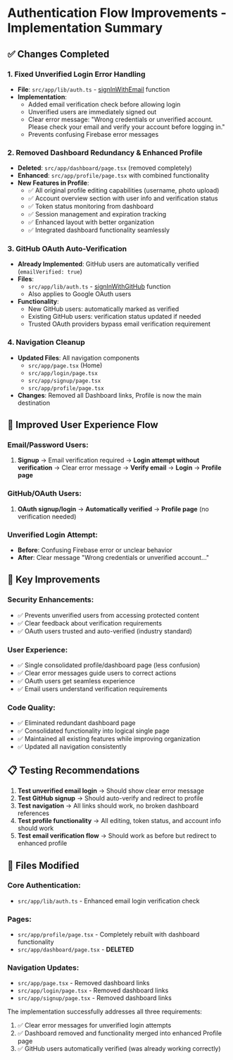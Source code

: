 # Authentication Flow Improvements - Implementation Summary

## ✅ **Changes Completed**

### 1. **Fixed Unverified Login Error Handling**
- **File**: `src/app/lib/auth.ts` - [signInWithEmail](file://d:\semester\working%20list\mvp-auth\src\app\lib\auth.ts#L77-L106) function
- **Implementation**: 
  - Added email verification check before allowing login
  - Unverified users are immediately signed out
  - Clear error message: "Wrong credentials or unverified account. Please check your email and verify your account before logging in."
  - Prevents confusing Firebase error messages

### 2. **Removed Dashboard Redundancy & Enhanced Profile**
- **Deleted**: `src/app/dashboard/page.tsx` (removed completely)
- **Enhanced**: `src/app/profile/page.tsx` with combined functionality
- **New Features in Profile**:
  - ✅ All original profile editing capabilities (username, photo upload)
  - ✅ Account overview section with user info and verification status
  - ✅ Token status monitoring from dashboard
  - ✅ Session management and expiration tracking
  - ✅ Enhanced layout with better organization
  - ✅ Integrated dashboard functionality seamlessly

### 3. **GitHub OAuth Auto-Verification**
- **Already Implemented**: GitHub users are automatically verified (`emailVerified: true`)
- **Files**: 
  - `src/app/lib/auth.ts` - [signInWithGitHub](file://d:\semester\working%20list\mvp-auth\src\app\lib\auth.ts#L109-L245) function
  - Also applies to Google OAuth users
- **Functionality**:
  - New GitHub users: automatically marked as verified
  - Existing GitHub users: verification status updated if needed
  - Trusted OAuth providers bypass email verification requirement

### 4. **Navigation Cleanup**
- **Updated Files**: All navigation components
  - `src/app/page.tsx` (Home)
  - `src/app/login/page.tsx`
  - `src/app/signup/page.tsx`
  - `src/app/profile/page.tsx`
- **Changes**: Removed all Dashboard links, Profile is now the main destination

## 🔄 **Improved User Experience Flow**

### **Email/Password Users**:
1. **Signup** → Email verification required → **Login attempt without verification** → Clear error message → **Verify email** → **Login** → **Profile page**

### **GitHub/OAuth Users**:
1. **OAuth signup/login** → **Automatically verified** → **Profile page** (no verification needed)

### **Unverified Login Attempt**:
- **Before**: Confusing Firebase error or unclear behavior
- **After**: Clear message "Wrong credentials or unverified account..."

## 🎯 **Key Improvements**

### **Security Enhancements**:
- ✅ Prevents unverified users from accessing protected content
- ✅ Clear feedback about verification requirements
- ✅ OAuth users trusted and auto-verified (industry standard)

### **User Experience**:
- ✅ Single consolidated profile/dashboard page (less confusion)
- ✅ Clear error messages guide users to correct actions
- ✅ OAuth users get seamless experience
- ✅ Email users understand verification requirements

### **Code Quality**:
- ✅ Eliminated redundant dashboard page
- ✅ Consolidated functionality into logical single page
- ✅ Maintained all existing features while improving organization
- ✅ Updated all navigation consistently

## 📋 **Testing Recommendations**

1. **Test unverified email login** → Should show clear error message
2. **Test GitHub signup** → Should auto-verify and redirect to profile
3. **Test navigation** → All links should work, no broken dashboard references
4. **Test profile functionality** → All editing, token status, and account info should work
5. **Test email verification flow** → Should work as before but redirect to enhanced profile

## 📝 **Files Modified**

### **Core Authentication**:
- `src/app/lib/auth.ts` - Enhanced email login verification check

### **Pages**:
- `src/app/profile/page.tsx` - Completely rebuilt with dashboard functionality
- `src/app/dashboard/page.tsx` - **DELETED**

### **Navigation Updates**:
- `src/app/page.tsx` - Removed dashboard links
- `src/app/login/page.tsx` - Removed dashboard links  
- `src/app/signup/page.tsx` - Removed dashboard links

The implementation successfully addresses all three requirements:
1. ✅ Clear error messages for unverified login attempts
2. ✅ Dashboard removed and functionality merged into enhanced Profile page
3. ✅ GitHub users automatically verified (was already working correctly)